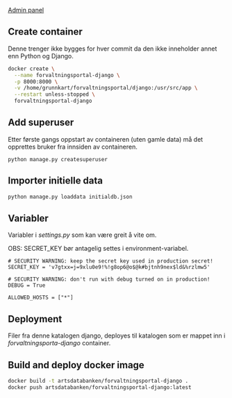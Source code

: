 [Admin panel](http://172.17.0.2:8000/admin/)

## Create container

Denne trenger ikke bygges for hver commit da den ikke inneholder annet enn Python og Django.

```bash
docker create \
  --name forvaltningsportal-django \
  -p 8000:8000 \
  -v /home/grunnkart/forvaltningsportal/django:/usr/src/app \
  --restart unless-stopped \
  forvaltningsportal-django
```

## Add superuser

Etter første gangs oppstart av containeren (uten gamle data) må det opprettes bruker fra innsiden av containeren.

```
python manage.py createsuperuser
```

## Importer initielle data

```bash
python manage.py loaddata initialdb.json
```

## Variabler

Variabler i _settings.py_ som kan være greit å vite om.

OBS: SECRET_KEY bør antagelig settes i environment-variabel.

```
# SECURITY WARNING: keep the secret key used in production secret!
SECRET_KEY = 'v7gtxx=j=9xlu0e9!%!g8op6@o$@k#bjtnh9nex$ld&%rzlmw5'

# SECURITY WARNING: don't run with debug turned on in production!
DEBUG = True

ALLOWED_HOSTS = ["*"]
```

## Deployment

Filer fra denne katalogen django, deployes til katalogen som er mappet inn i _forvaltningsporta-django_ container.

## Build and deploy docker image

```bash
docker build -t artsdatabanken/forvaltningsportal-django .
docker push artsdatabanken/forvaltningsportal-django:latest
```
